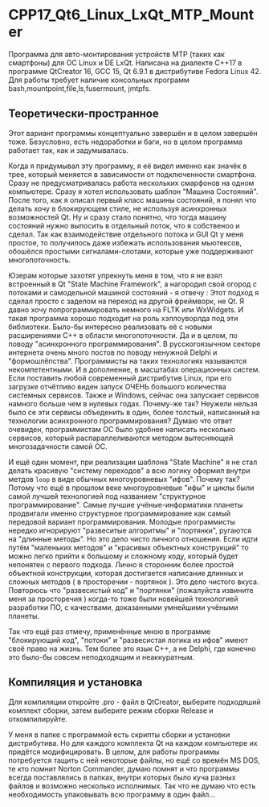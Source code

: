 # CPP17_Qt6_Linux_LxQt_MTP_Mounter
Программа для авто-монтирования устройств MTP (таких как смартфоны) для ОС Linux и DE LxQt. Написана на диалекте C++17 в программе QtCreator 16, GCC 15, Qt 6.9.1 в дистрибутиве Fedora Linux 42. Для работы требует наличие консольных программ bash,mountpoint,file,ls,fusermount, jmtpfs.

## Теоретически-пространное
Этот вариант программы концептуально завершён и в целом завершён тоже. Безусловно, есть недоработки и баги, но в целом программа работает так, как и задумывалась.

Когда я придумывал эту программу, я её видел именно как значёк в трее, который меняется в зависимости от подключенности смартфона. Сразу не предусматривалась работа нескольких смарфонов на одном компьютере. Сразу я хотел использовать шаблон "Машина Состояний". После того, как я описал первый класс машины состояний, я понял что делать хочу в блокирующем стиле, не используя асинхронных возможностей Qt. Ну и сразу стало понятно, что тогда машину состояний нужно выпосить в отдельный поток, что я собственоо и сделал. Так как взаимодействие отдельного потока и GUI Qt у меня простое, то получилось даже избежать использования мьютексов, обошёлся простыми сигналами-слотами, которые уже поддерживают многопоточность. 

Юзерам которые захотят упрекнуть меня в том, что я не взял встроенный в Qt "State Machine Framework", а нагородил свой огород с потоками и самодельной машиной состояний - я отвечу : 
Этот подход я сделал просто с заделом на переход на другой фреймворк, не Qt. Я давно хочу попрограммировать немного на FLTK или WxWidgets. И такая программа хорошо подходит на роль хэллоуворлда под эти библиотеки. Было-бы интересно реализовать её с новыми расширениями C++  в области многопоточности. Да и в целом, по поводу "асинхронного программирования". В русскогоязычном секторе интернета очень много постов по поводу ненужной Delphi и "формошлёпства". Программисты на таких технологиях называются некомпетентными. И в дополнение, в масштабах операционных систем. Если поставить любой современный дистрибутив Linux, при его загрузке отчётливо виден запуск ОЧЕНЬ большого количества системных сервисов. Также и Windows, сейчас она запускает сервисов намного больше чем в нулевых годах. Почему-же так? Неужели нельзя было се эти сервисы объеденить в один, более толстый, написанный на технологии асинхронного программирования? Думаю что ответ очевиден, программистам ОС было удобнее написать несколько сервисов, который распараллеливаются методом вытесняющей многозадачности самой ОС.

И ещё один момент, при реализации шаблона "State Machine" я не стал делать красивую "систему переходов" а всю логику оформил внутри метдов `loop` в виде обычных многоуровневых "ифов". Почему так? Потому что ещё в прошлом веке многоуровневые "ифы" и циклы были самой лучшей технологией под названием "структурное программирование". Самые лучшие учёные-информатики планеты продвигали именно структурное программирование как самый передовой вариант программирования. Молодые программисты нередко игнорируют "развеситые алгоритмы" и "портянки", ругаются на "длинные методы". Но это дело чисто личного отношения. Если идти путём "маленьких методов" и "красивых объектных конструкций" то можно легко прийти к большому и сложному коду, который будет непонятен с первого подхода. Лично я сторонник более простой объектной конструкции, которая достигается написание длинных и сложных методов ( в просторечии - портянок ). Это дело чистого вкуса. Повторюсь что "развесистый код" и "портянки" (пожалуйста извините меня за просторечия ) когда-то тоже были новейшей технологией разработки ПО, с качествами, доказанными умнейшими учёными планеты. 


Так что ещё раз отмечу, применённые мною в программе "блокирующий код", "потоки" и "развесистая логика из ифов" имеют своё право на жизнь. Тем более это язык C++, а не Delphi, где конечно это было-бы совсем неподходящим и неаккуратным.

## Компиляция и установка
Для компиляции откройте .pro - файл в QtCreator, выберите подходяший комплект сборки, затем выберите режим сборки Release и откомпилируйте.

У меня в папке с программой есть скрипты сборки и установки дистрибутива. Но для каждого комплекта Qt на каждом компьютере их придётся модифицировать. В целом, для работы программы потребуется тащить с ней некоторые файлы, но ещё со времён MS DOS, те кто помнит Norton Commander, думаю помнят и что программы всегда поставлялись в папках, внутри которых было куча разных файлов и возможно несколько исполнимых. Так что не думаю что есть необходимость упаковывать всю программу в один файл...
